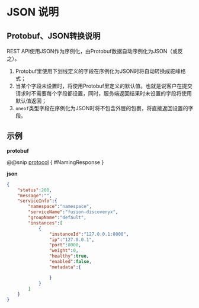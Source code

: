 # JSON 说明

## Protobuf、JSON转换说明

REST API使用JSON作为序例化，由Protobuf数据自动序例化为JSON（或反之）。

1. Protobuf里使用下划线定义的字段在序例化为JSON时将自动转换成驼峰格式；
2. 当某个字段未设置时，将使用Protobuf里定义的默认值。也就是说客户在提交请求时不需要每个字段都设置，同时，服务端返回结果时未设置的字段将使用默认值返回；
3. `oneof`类型字段在序例化为JSON时将不包含外层的包裹，将直接返回设置的字段。

## 示例

**protobuf**

@@snip [protocol](../../../../../discoveryx-server/src/main/protobuf/fusion/discoveryx/server/protocol/naming.proto) { #NamingResponse }

**json**

```json
{
    "status":200,
    "message":"",
    "serviceInfo":{
        "namespace":"namespace",
        "serviceName":"fusion-discoveryx",
        "groupName":"default",
        "instances":[
            {
                "instanceId":"127.0.0.1:8000",
                "ip":"127.0.0.1",
                "port":8000,
                "weight":0,
                "healthy":true,
                "enabled":false,
                "metadata":{

                }
            }
        ]
    }
}
```